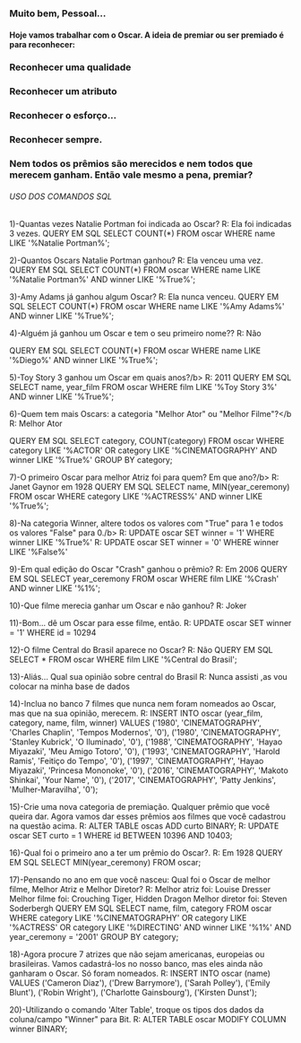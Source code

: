 ### Muito bem, Pessoal...

#### Hoje vamos trabalhar com o Oscar. A ideia de premiar ou ser premiado é para reconhecer:

### Reconhecer uma qualidade
### Reconhecer um atributo
### Reconhecer o esforço...
### Reconhecer sempre.

### Nem todos os prêmios são merecidos e nem todos que merecem ganham. Então vale mesmo a pena, premiar?

###### USO DOS COMANDOS SQL

1)-Quantas vezes Natalie Portman foi indicada ao Oscar?
R: Ela foi indicadas 3 vezes.
QUERY EM SQL SELECT COUNT(*) FROM oscar WHERE name LIKE '%Natalie Portman%';

2)-Quantos Oscars Natalie Portman ganhou?
R: Ela venceu uma vez.
QUERY EM SQL SELECT COUNT(*) FROM oscar WHERE name LIKE '%Natalie Portman%' AND winner LIKE '%True%';

3)-Amy Adams já ganhou algum Oscar?
R: Ela nunca venceu.
QUERY EM SQL SELECT COUNT(*) FROM oscar WHERE name LIKE '%Amy Adams%' AND winner LIKE '%True%';

4)-Alguém já ganhou um Oscar e tem o seu primeiro nome??
R: Não

QUERY EM SQL
SELECT COUNT(*) FROM oscar WHERE name LIKE '%Diego%' AND winner LIKE '%True%';

5)-Toy Story 3 ganhou um Oscar em quais anos?/b>
R: 2011
QUERY EM SQL
SELECT name, year_film FROM oscar WHERE film LIKE '%Toy Story 3%' AND winner LIKE '%True%';

6)-Quem tem mais Oscars: a categoria "Melhor Ator" ou "Melhor Filme"?</b
R: Melhor Ator

QUERY EM SQL
SELECT category, COUNT(category) FROM oscar WHERE category LIKE '%ACTOR' OR category LIKE '%CINEMATOGRAPHY' AND winner LIKE '%True%' GROUP BY category;

7)-O primeiro Oscar para melhor Atriz foi para quem? Em que ano?/b>
R: Janet Gaynor em 1928
QUERY EM SQL
SELECT name, MIN(year_ceremony) FROM oscar WHERE category LIKE '%ACTRESS%' AND winner LIKE '%True%';

8)-Na categoria Winner, altere todos os valores com "True" para 1 e todos os valores "False" para 0./b>
R: UPDATE  oscar SET winner = '1' WHERE winner LIKE '%True%'
R: UPDATE  oscar SET winner = '0' WHERE winner LIKE '%False%'

9)-Em qual edição do Oscar "Crash" ganhou o prêmio?
R: Em 2006
QUERY EM SQL
SELECT year_ceremony FROM oscar WHERE film LIKE '%Crash' AND winner LIKE '%1%';

10)-Que filme merecia ganhar um Oscar e não ganhou?
R: Joker

11)-Bom... dê um Oscar para esse filme, então.
R: UPDATE oscar SET winner = '1' WHERE id = 10294

12)-O filme Central do Brasil aparece no Oscar?
R: Não
QUERY EM SQL
SELECT * FROM oscar WHERE film LIKE '%Central do Brasil';

13)-Aliás... Qual sua opinião sobre central do Brasil
R: Nunca assisti ,as vou colocar na minha base de dados

14)-Inclua no banco 7 filmes que nunca nem foram nomeados ao Oscar, mas que na sua opinião, merecem.
R: INSERT INTO oscar (year_film, category, name, film, winner) VALUES ('1980', 'CINEMATOGRAPHY', 'Charles Chaplin', 'Tempos Modernos', '0'), ('1980', 'CINEMATOGRAPHY', 'Stanley Kubrick', 'O Iluminado', '0'), ('1988', 'CINEMATOGRAPHY', 'Hayao Miyazaki', 'Meu Amigo Totoro', '0'), ('1993', 'CINEMATOGRAPHY', 'Harold Ramis', 'Feitiço do Tempo', '0'), ('1997', 'CINEMATOGRAPHY', 'Hayao Miyazaki', 'Princesa Mononoke', '0'), ('2016', 'CINEMATOGRAPHY', 'Makoto Shinkai', 'Your Name', '0'), ('2017', 'CINEMATOGRAPHY', 'Patty Jenkins', 'Mulher-Maravilha', '0');

15)-Crie uma nova categoria de premiação. Qualquer prêmio que você queira dar. Agora vamos dar esses prêmios aos filmes que você cadastrou na questão acima.
R: ALTER TABLE oscas ADD curto BINARY;
R: UPDATE oscar SET curto = 1 WHERE id BETWEEN 10396 AND 10403;

16)-Qual foi o primeiro ano a ter um prêmio do Oscar?.
R: Em 1928
QUERY EM SQL
SELECT MIN(year_ceremony) FROM oscar;

17)-Pensando no ano em que você nasceu: Qual foi o Oscar de melhor filme, Melhor Atriz e Melhor Diretor?
R: Melhor atriz foi: Louise Dresser
Melhor filme foi: Crouching Tiger, Hidden Dragon
Melhor diretor foi: Steven Soderbergh
QUERY EM SQL
SELECT name, film, category FROM oscar WHERE category LIKE '%CINEMATOGRAPHY' OR category LIKE '%ACTRESS' OR category LIKE '%DIRECTING' AND winner LIKE '%1%' AND year_ceremony = '2001' GROUP BY category;

18)-Agora procure 7 atrizes que não sejam americanas, europeias ou brasileiras. Vamos cadastrá-los no nosso banco, mas eles ainda não ganharam o Oscar. Só foram nomeados.
R: INSERT INTO oscar (name) VALUES ('Cameron Diaz'), ('Drew Barrymore'), ('Sarah Polley'), ('Emily Blunt'), ('Robin Wright'), ('Charlotte Gainsbourg'), ('Kirsten Dunst');

20)-Utilizando o comando 'Alter Table', troque os tipos dos dados da coluna/campo "Winner" para Bit.
R: ALTER TABLE oscar MODIFY COLUMN winner BINARY;
